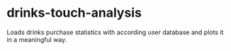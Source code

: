 # drinks-touch-analysis

Loads drinks purchase statistics with according user database and plots it in a meaningful way.
